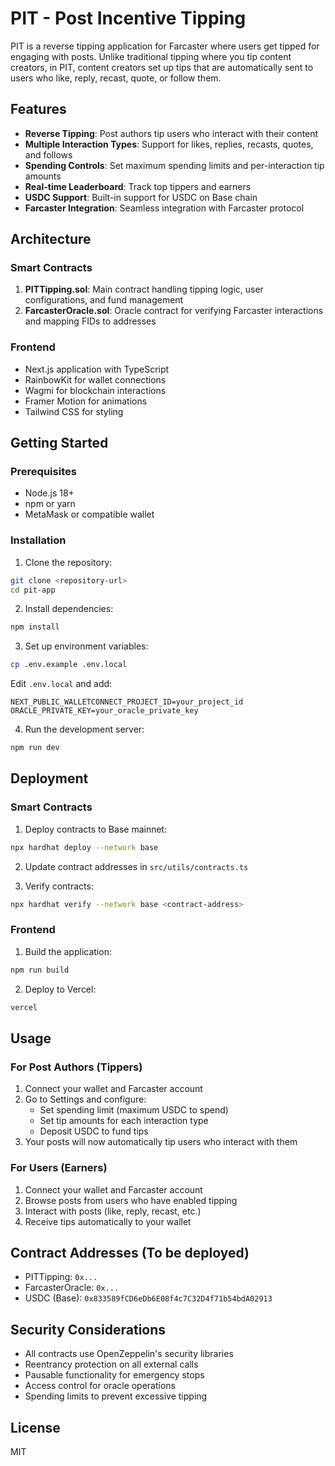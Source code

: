 # PIT - Post Incentive Tipping

PIT is a reverse tipping application for Farcaster where users get tipped for engaging with posts. Unlike traditional tipping where you tip content creators, in PIT, content creators set up tips that are automatically sent to users who like, reply, recast, quote, or follow them.

## Features

- **Reverse Tipping**: Post authors tip users who interact with their content
- **Multiple Interaction Types**: Support for likes, replies, recasts, quotes, and follows
- **Spending Controls**: Set maximum spending limits and per-interaction tip amounts
- **Real-time Leaderboard**: Track top tippers and earners
- **USDC Support**: Built-in support for USDC on Base chain
- **Farcaster Integration**: Seamless integration with Farcaster protocol

## Architecture

### Smart Contracts

1. **PITTipping.sol**: Main contract handling tipping logic, user configurations, and fund management
2. **FarcasterOracle.sol**: Oracle contract for verifying Farcaster interactions and mapping FIDs to addresses

### Frontend

- Next.js application with TypeScript
- RainbowKit for wallet connections
- Wagmi for blockchain interactions
- Framer Motion for animations
- Tailwind CSS for styling

## Getting Started

### Prerequisites

- Node.js 18+
- npm or yarn
- MetaMask or compatible wallet

### Installation

1. Clone the repository:
```bash
git clone <repository-url>
cd pit-app
```

2. Install dependencies:
```bash
npm install
```

3. Set up environment variables:
```bash
cp .env.example .env.local
```

Edit `.env.local` and add:
```
NEXT_PUBLIC_WALLETCONNECT_PROJECT_ID=your_project_id
ORACLE_PRIVATE_KEY=your_oracle_private_key
```

4. Run the development server:
```bash
npm run dev
```

## Deployment

### Smart Contracts

1. Deploy contracts to Base mainnet:
```bash
npx hardhat deploy --network base
```

2. Update contract addresses in `src/utils/contracts.ts`

3. Verify contracts:
```bash
npx hardhat verify --network base <contract-address>
```

### Frontend

1. Build the application:
```bash
npm run build
```

2. Deploy to Vercel:
```bash
vercel
```

## Usage

### For Post Authors (Tippers)

1. Connect your wallet and Farcaster account
2. Go to Settings and configure:
   - Set spending limit (maximum USDC to spend)
   - Set tip amounts for each interaction type
   - Deposit USDC to fund tips
3. Your posts will now automatically tip users who interact with them

### For Users (Earners)

1. Connect your wallet and Farcaster account
2. Browse posts from users who have enabled tipping
3. Interact with posts (like, reply, recast, etc.)
4. Receive tips automatically to your wallet

## Contract Addresses (To be deployed)

- PITTipping: `0x...`
- FarcasterOracle: `0x...`
- USDC (Base): `0x833589fCD6eDb6E08f4c7C32D4f71b54bdA02913`

## Security Considerations

- All contracts use OpenZeppelin's security libraries
- Reentrancy protection on all external calls
- Pausable functionality for emergency stops
- Access control for oracle operations
- Spending limits to prevent excessive tipping

## License

MIT